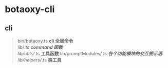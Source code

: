 # botaoxy-cli

## cli

> bin/botaoxy.ts  **cli 全局命令**  
> lib/*.ts  **command 函数**  
> lib/utils/*.ts  **工具函数**
> lib/promptModules/*.ts  **各个功能模块的交互提示语**  
> lib/helpers/*.ts  **类工具**  